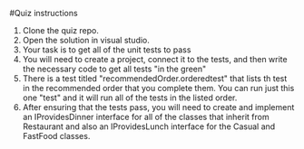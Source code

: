 #Quiz instructions

1. Clone the quiz repo.
1. Open the solution in visual studio.
1. Your task is to get all of the unit tests to pass
1. You will need to create a project, connect it to the tests, and then write the necessary code to get all tests "in the green"
1. There is a test titled "recommendedOrder.orderedtest" that lists th test in the recommended order that you complete them. You can run just this one "test" and it will run all of the tests in the listed order.
1. After ensuring that the tests pass, you will need to create and implement an IProvidesDinner interface for all of the classes that inherit from Restaurant and also an IProvidesLunch interface for the Casual and FastFood classes.